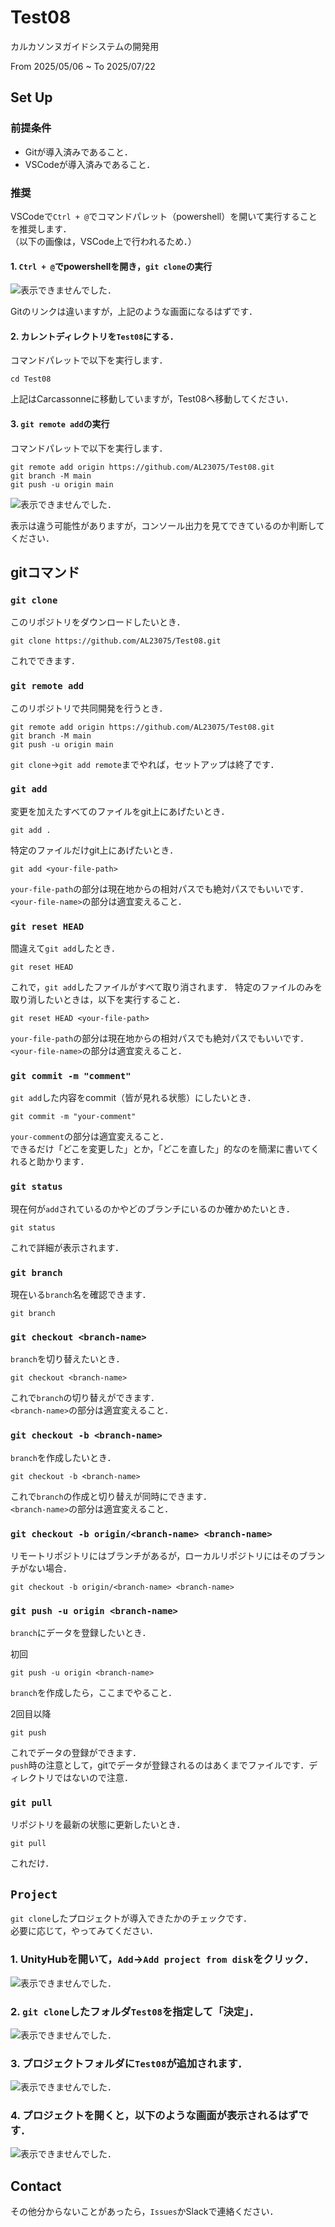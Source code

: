 # Test08

カルカソンヌガイドシステムの開発用

From 2025/05/06 ~ To 2025/07/22

## Set Up
### 前提条件

- Gitが導入済みであること．
- VSCodeが導入済みであること．

### 推奨

VSCodeで`Ctrl + @`でコマンドパレット（powershell）を開いて実行することを推奨します．  
（以下の画像は，VSCode上で行われるため．）

#### 1. `Ctrl + @`でpowershellを開き，`git clone`の実行

![表示できませんでした．](git-img/git-clone.png)

Gitのリンクは違いますが，上記のような画面になるはずです．

#### 2. カレントディレクトリを`Test08`にする．

コマンドパレットで以下を実行します．

```shell
cd Test08
```

上記はCarcassonneに移動していますが，Test08へ移動してください．

#### 3. `git remote add`の実行

コマンドパレットで以下を実行します．

```shell
git remote add origin https://github.com/AL23075/Test08.git
git branch -M main
git push -u origin main
```

![表示できませんでした．](git-img/git-remote-add.png)

表示は違う可能性がありますが，コンソール出力を見てできているのか判断してください．


## gitコマンド
### `git clone`

このリポジトリをダウンロードしたいとき．

```shell
git clone https://github.com/AL23075/Test08.git
```

これでできます．

### `git remote add`

このリポジトリで共同開発を行うとき．

```shell
git remote add origin https://github.com/AL23075/Test08.git
git branch -M main
git push -u origin main
```

`git clone`->`git add remote`までやれば，セットアップは終了です．

### `git add`

変更を加えたすべてのファイルをgit上にあげたいとき．

```shell
git add .
```

特定のファイルだけgit上にあげたいとき．

```shell
git add <your-file-path>
```

`your-file-path`の部分は現在地からの相対パスでも絶対パスでもいいです．  
`<your-file-name>`の部分は適宜変えること．

### `git reset HEAD`

間違えて`git add`したとき．

```shell
git reset HEAD
```

これで，`git add`したファイルがすべて取り消されます．
特定のファイルのみを取り消したいときは，以下を実行すること．

```shell
git reset HEAD <your-file-path>
```

`your-file-path`の部分は現在地からの相対パスでも絶対パスでもいいです．  
`<your-file-name>`の部分は適宜変えること．

### `git commit -m "comment"`

`git add`した内容をcommit（皆が見れる状態）にしたいとき．

```shell
git commit -m "your-comment"
```

`your-comment`の部分は適宜変えること．  
できるだけ「どこを変更した」とか，「どこを直した」的なのを簡潔に書いてくれると助かります．

### `git status`

現在何が`add`されているのかやどのブランチにいるのか確かめたいとき．

```shell
git status
```

これで詳細が表示されます．

### `git branch`

現在いる`branch`名を確認できます．

```shell
git branch
```

### `git checkout <branch-name>`

`branch`を切り替えたいとき．

```shell
git checkout <branch-name>
```

これで`branch`の切り替えができます．  
`<branch-name>`の部分は適宜変えること．

### `git checkout -b <branch-name>`

`branch`を作成したいとき．

```shell
git checkout -b <branch-name>
```

これで`branch`の作成と切り替えが同時にできます．  
`<branch-name>`の部分は適宜変えること．  

### `git checkout -b origin/<branch-name> <branch-name>`

リモートリポジトリにはブランチがあるが，ローカルリポジトリにはそのブランチがない場合．

```shell
git checkout -b origin/<branch-name> <branch-name>
```

### `git push -u origin <branch-name>`

`branch`にデータを登録したいとき．

初回
```shell
git push -u origin <branch-name>
```
`branch`を作成したら，ここまでやること．

2回目以降
```shell
git push
```

これでデータの登録ができます．  
`push`時の注意として，gitでデータが登録されるのはあくまでファイルです．ディレクトリではないので注意．

### `git pull`

リポジトリを最新の状態に更新したいとき．

```shell
git pull
```

これだけ．

## `Project`

`git clone`したプロジェクトが導入できたかのチェックです．  
必要に応じて，やってみてください．

### 1. UnityHubを開いて，`Add`->`Add project from disk`をクリック．

![表示できませんでした．](./git-img/open-project-1.png)

### 2. `git clone`したフォルダ`Test08`を指定して「決定」．

![表示できませんでした．](./git-img/open-project-2.png)

### 3. プロジェクトフォルダに`Test08`が追加されます．

![表示できませんでした．](git-img/open-project-3.png)

### 4. プロジェクトを開くと，以下のような画面が表示されるはずです．

![表示できませんでした．](git-img/open-project-4.png)

## Contact

その他分からないことがあったら，`Issues`かSlackで連絡ください．
